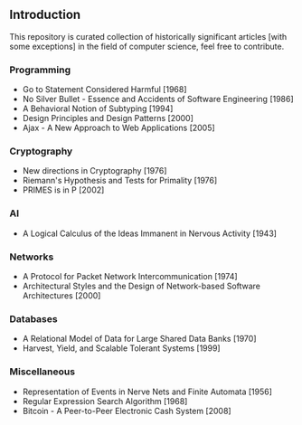 ## Introduction

This repository is curated collection of historically significant articles [with some exceptions] in the field of computer science, feel free to contribute.

### Programming

  * Go to Statement Considered Harmful [1968]
  * No Silver Bullet - Essence and Accidents of Software Engineering [1986]
  * A Behavioral Notion of Subtyping [1994]
  * Design Principles and Design Patterns [2000]
  * Ajax - A New Approach to Web Applications [2005]

### Cryptography

  * New directions in Cryptography [1976]
  * Riemann's Hypothesis and Tests for Primality [1976]
  * PRIMES is in P [2002]

### AI

  * A Logical Calculus of the Ideas Immanent in Nervous Activity [1943]

### Networks

  * A Protocol for Packet Network Intercommunication [1974]
  * Architectural Styles and the Design of Network-based Software Architectures [2000]

### Databases

  * A Relational Model of Data for Large Shared Data Banks [1970]
  * Harvest, Yield, and Scalable Tolerant Systems [1999]

### Miscellaneous

  * Representation of Events in Nerve Nets and Finite Automata [1956]
  * Regular Expression Search Algorithm [1968]
  * Bitcoin - A Peer-to-Peer Electronic Cash System [2008]
